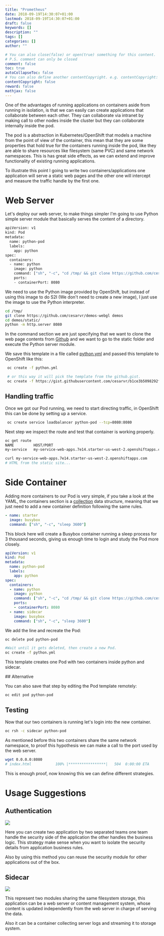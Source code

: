 ```yaml
---
title: "Prometheus"
date: 2018-09-19T14:30:07+01:00
lastmod: 2018-09-19T14:30:07+01:00
draft: false
keywords: []
description: ""
tags: []
categories: []
author: ""

# You can also close(false) or open(true) something for this content.
# P.S. comment can only be closed
comment: false
toc: true
autoCollapseToc: false
# You can also define another contentCopyright. e.g. contentCopyright: "This is another copyright."
contentCopyright: false
reward: false
mathjax: false
---
```


One of the advantages of running applications on containers aside from running in isolation, is that we can easily can create applications that collaborate between each other. They can collaborate via intranet by making call to other nodes inside the cluster but they can collaborate internally inside the pod.

<!--more-->

The pod is a abstraction in Kubernetes/OpenShift that models a machine from the point of view of the container, this mean that they are some properties that hold true for the containers running inside the pod, like they are able to share resources like filesystem (same PVC) and same network namespaces. This is has great side effects, as we can extend and improve functionality of existing running applications.

To illustrate this point I going to write two containers/applications one application will serve a static web pages and the other one will intercept and measure the traffic handle by the first one.


# Web Server

Let's deploy our web server, to make things simpler I'm going to use Python simple server module that basically serves the content of a directory.

```sh
apiVersion: v1
kind: Pod
metadata:
  name: python-pod
  labels:
    app: python
spec:
  containers:
  - name: python
    image: python
    command: ["sh", "-c", "cd /tmp/ && git clone https://github.com/cesarvr/demos-webgl demos && cd demos/static/ && python -m http.server 8080"]
    ports:
    - containerPort: 8080
```

We need to use the Python image provided by OpenShift, but instead of using this image to do S2I (We don't need to create a new image), I just use the image to use the Python interpreter.

```sh
cd /tmp/
git clone https://github.com/cesarvr/demos-webgl demos
cd demos/static/
python -m http.server 8080
```
In the command section we are just specifying that we want to clone the web page contents from [Github](https://github.com/cesarvr/demos-webgl) and we want to go to the static folder and execute the Python server module.

We save this template in a file called [python.yml](https://gist.github.com/cesarvr/b1ce3b5098292fd01b42b13697301b17) and passed this template to OpenShift like this:

```sh
 oc create -f python.yml

 # or this way it will pick the template from the github.gist.
 oc create -f https://gist.githubusercontent.com/cesarvr/b1ce3b5098292fd01b42b13697301b17/raw/2e730e761b7ac99ac6b8186caac1f0c31e10063f/python.yml
```


## Handling traffic

Once we got our Pod running, we need to start directing traffic, in OpenShift this can be done by setting up a service.

```sh
 oc create service loadbalancer python-pod --tcp=8080:8080
```

Next step we inspect the route and test that container is working properly.

```sh
oc get route
NAME         HOST/PORT                                                      PATH      SERVICES    
my-service   my-service-web-apps.7e14.starter-us-west-2.openshiftapps.com             my-service   8080                    None

curl my-service-web-apps.7e14.starter-us-west-2.openshiftapps.com
# HTML from the static site...
```


# Side Container

Adding more containers to our Pod is very simple, if you take a look at the YAML, the containers section is a [collection](https://symfony.com/doc/current/components/yaml/yaml_format.html#collections) data structure, meaning that we just need to add a new container definition following the same rules.

```yaml
- name: starter   
  image: busybox
  command: ["sh", "-c", "sleep 3600"]
```
This block here will create a Busybox container running a sleep process for 3 thousand seconds, giving us enough time to login and study the Pod more closely.

```yaml
apiVersion: v1
kind: Pod
metadata:
  name: python-pod
  labels:
    app: python
spec:
  containers:
  - name: python
    image: python
    command: ["sh", "-c", "cd /tmp/ && git clone https://github.com/cesarvr/demos-webgl demos && cd demos/static/ && python -m http.server 8080"]
    ports:
    - containerPort: 8080
  - name: sidecar   
    image: busybox
    command: ["sh", "-c", "sleep 3600"]
```


We add the line and recreate the Pod:

```sh
oc delete pod python-pod

#Wait until it gets deleted, then create a new Pod.
oc create -f python.yml
```

This template creates one Pod with two containers inside python and sidecar.


## Alternative

You can also save that step by editing the Pod template remotely:

```sh
oc edit pod python-pod
```

## Testing

Now that our two containers is running let's login into the new container.


```sh
oc rsh -c sidecar python-pod
```
As mentioned before this two containers share the same network namespace, to proof this hypothesis we can make a call to the port used by the web server.

```sh
wget 0.0.0.0:8080
# index.html           100% |*****************|   504  0:00:00 ETA
```

This is enough proof, now knowing this we can define different strategies.



# Usage Suggestions

## Authentication

![](https://github.com/cesarvr/hugo-blog/blob/master/static/prometheus/auth.png?raw=true)

Here you can create two application by two separated teams one team handle the security side of the application the other handles the business logic. This strategy make sense when you want to isolate the security details from application business rules.

Also by using this method you can reuse the security module for other applications out of the box.



## Sidecar

![](https://github.com/cesarvr/hugo-blog/blob/master/static/prometheus/assets.png?raw=true)

This represent two modules sharing the same filesystem storage, this application can be a web server or content management system, whose content is updated independently from the web server in charge of serving the data.

Also it can be a container collecting server logs and streaming it to storage system. 
